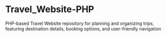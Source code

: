 # Travel_Website-PHP
PHP-based Travel Website repository for planning and organizing trips, featuring destination details, booking options, and user-friendly navigation
